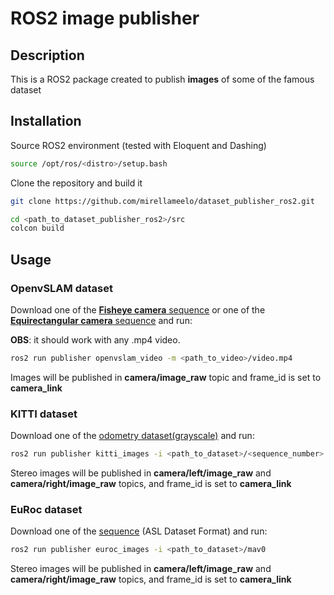 # ROS2 image publisher 

## Description

This is a ROS2 package created to publish **images** of some of the famous dataset

## Installation

Source ROS2 environment (tested with Eloquent and Dashing)
```bash
source /opt/ros/<distro>/setup.bash
```

Clone the repository and build it

```bash
git clone https://github.com/mirellameelo/dataset_publisher_ros2.git

cd <path_to_dataset_publisher_ros2>/src
colcon build
```

## Usage

### OpenvSLAM dataset 

Download one of the [**Fisheye camera** sequence](https://drive.google.com/drive/folders/1SVDsgz-ydm1pAbrdmhRQTmWhJnUl_xr8) or one of the [**Equirectangular camera** sequence](https://drive.google.com/drive/folders/1A_gq8LYuENePhNHsuscLZQPhbJJwzAq4) and run:

**OBS**: it should work with any .mp4 video. 


```bash
ros2 run publisher openvslam_video -m <path_to_video>/video.mp4
```

Images will be published in **camera/image_raw** topic and frame_id is set to **camera_link**

### KITTI dataset

Download one of the [odometry dataset(grayscale)](http://www.cvlibs.net/datasets/kitti/eval_odometry.php) and run:


```bash
ros2 run publisher kitti_images -i <path_to_dataset>/<sequence_number>
```

Stereo images will be published in **camera/left/image_raw** and **camera/right/image_raw** topics, and frame_id is set to **camera_link**

### EuRoc dataset

Download one of the [sequence](https://projects.asl.ethz.ch/datasets/doku.php?id=kmavvisualinertialdatasets) (ASL Dataset Format) and run:


```bash
ros2 run publisher euroc_images -i <path_to_dataset>/mav0
```

Stereo images will be published in **camera/left/image_raw** and **camera/right/image_raw** topics, and frame_id is set to **camera_link**
